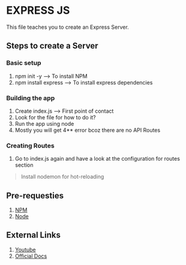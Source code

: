 # EXPRESS JS

This file teaches you to create an Express Server.

## Steps to create a Server

### Basic setup

1. npm init -y    --> To install NPM
2. npm install express  --> To install express dependencies

### Building the app

1. Create index.js --> First point of contact
2. Look for the file for how to do it?
3. Run the app using node <filename>
4. Mostly you will get 4** error bcoz there are no API Routes

### Creating Routes

1. Go to index.js again and have a look at the configuration for routes section
 > Install nodemon for hot-reloading

## Pre-requesties

1. [NPM](https://www.npmjs.com/)
2. [Node](https://nodejs.org/en/)

## External Links

1. [Youtube](https://www.youtube.com/watch?v=L72fhGm1tfE)
2. [Official Docs](https://expressjs.com/en/starter/installing.html)
